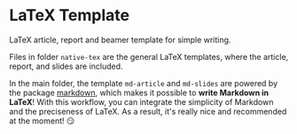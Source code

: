 # LaTeX Template

LaTeX article, report and beamer template for simple writing.

Files in folder `native-tex` are the general LaTeX templates, where the article, report, and slides are included.

In the main folder, the template `md-article` and `md-slides` are powered by the package [markdown](https://github.com/witiko/markdown), which makes it possible to **write Markdown in LaTeX**! With this workflow, you can integrate the simplicity of Markdown and the preciseness of LaTeX. As a result, it's really nice and recommended at the moment! 😏
